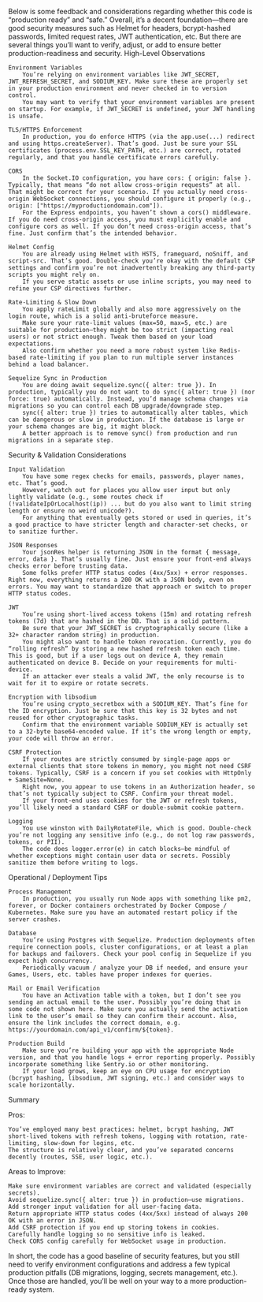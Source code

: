 Below is some feedback and considerations regarding whether this code is “production ready” and “safe.” Overall, it’s a decent foundation—there are good security measures such as Helmet for headers, bcrypt-hashed passwords, limited request rates, JWT authentication, etc. But there are several things you’ll want to verify, adjust, or add to ensure better production-readiness and security.
High-Level Observations

    Environment Variables
        You’re relying on environment variables like JWT_SECRET, JWT_REFRESH_SECRET, and SODIUM_KEY. Make sure these are properly set in your production environment and never checked in to version control.
        You may want to verify that your environment variables are present on startup. For example, if JWT_SECRET is undefined, your JWT handling is unsafe.

    TLS/HTTPS Enforcement
        In production, you do enforce HTTPS (via the app.use(...) redirect and using https.createServer). That’s good. Just be sure your SSL certificates (process.env.SSL_KEY_PATH, etc.) are correct, rotated regularly, and that you handle certificate errors carefully.

    CORS
        In the Socket.IO configuration, you have cors: { origin: false }. Typically, that means “do not allow cross-origin requests” at all. That might be correct for your scenario. If you actually need cross-origin WebSocket connections, you should configure it properly (e.g., origin: ["https://myproductiondomain.com"]).
        For the Express endpoints, you haven’t shown a cors() middleware. If you do need cross-origin access, you must explicitly enable and configure cors as well. If you don’t need cross-origin access, that’s fine. Just confirm that’s the intended behavior.

    Helmet Config
        You are already using Helmet with HSTS, frameguard, noSniff, and script-src. That’s good. Double-check you’re okay with the default CSP settings and confirm you’re not inadvertently breaking any third-party scripts you might rely on.
        If you serve static assets or use inline scripts, you may need to refine your CSP directives further.

    Rate-Limiting & Slow Down
        You apply rateLimit globally and also more aggressively on the login route, which is a solid anti-bruteforce measure.
        Make sure your rate-limit values (max=50, max=5, etc.) are suitable for production—they might be too strict (impacting real users) or not strict enough. Tweak them based on your load expectations.
        Also confirm whether you need a more robust system like Redis-based rate-limiting if you plan to run multiple server instances behind a load balancer.

    Sequelize Sync in Production
        You are doing await sequelize.sync({ alter: true }). In production, typically you do not want to do sync({ alter: true }) (nor force: true) automatically. Instead, you’d manage schema changes via migrations so you can control each DB upgrade/downgrade step.
        sync({ alter: true }) tries to automatically alter tables, which can be dangerous or slow in production. If the database is large or your schema changes are big, it might block.
        A better approach is to remove sync() from production and run migrations in a separate step.

Security & Validation Considerations

    Input Validation
        You have some regex checks for emails, passwords, player names, etc. That’s good.
        However, watch out for places you allow user input but only lightly validate (e.g., some routes check if (!validateIpOrLocalhost(ip)) ... but do you also want to limit string length or ensure no weird unicode?).
        For anything that eventually gets stored or used in queries, it’s a good practice to have stricter length and character-set checks, or to sanitize further.

    JSON Responses
        Your jsonRes helper is returning JSON in the format { message, error, data }. That’s usually fine. Just ensure your front-end always checks error before trusting data.
        Some folks prefer HTTP status codes (4xx/5xx) + error responses. Right now, everything returns a 200 OK with a JSON body, even on errors. You may want to standardize that approach or switch to proper HTTP status codes.

    JWT
        You’re using short-lived access tokens (15m) and rotating refresh tokens (7d) that are hashed in the DB. That is a solid pattern.
        Be sure that your JWT_SECRET is cryptographically secure (like a 32+ character random string) in production.
        You might also want to handle token revocation. Currently, you do “rolling refresh” by storing a new hashed refresh token each time. This is good, but if a user logs out on device A, they remain authenticated on device B. Decide on your requirements for multi-device.
        If an attacker ever steals a valid JWT, the only recourse is to wait for it to expire or rotate secrets.

    Encryption with libsodium
        You’re using crypto_secretbox with a SODIUM_KEY. That’s fine for the ID encryption. Just be sure that this key is 32 bytes and not reused for other cryptographic tasks.
        Confirm that the environment variable SODIUM_KEY is actually set to a 32-byte base64-encoded value. If it’s the wrong length or empty, your code will throw an error.

    CSRF Protection
        If your routes are strictly consumed by single-page apps or external clients that store tokens in memory, you might not need CSRF tokens. Typically, CSRF is a concern if you set cookies with HttpOnly + SameSite=None.
        Right now, you appear to use tokens in an Authorization header, so that’s not typically subject to CSRF. Confirm your threat model.
        If your front-end uses cookies for the JWT or refresh tokens, you’ll likely need a standard CSRF or double-submit cookie pattern.

    Logging
        You use winston with DailyRotateFile, which is good. Double-check you’re not logging any sensitive info (e.g., do not log raw passwords, tokens, or PII).
        The code does logger.error(e) in catch blocks—be mindful of whether exceptions might contain user data or secrets. Possibly sanitize them before writing to logs.

Operational / Deployment Tips

    Process Management
        In production, you usually run Node apps with something like pm2, forever, or Docker containers orchestrated by Docker Compose / Kubernetes. Make sure you have an automated restart policy if the server crashes.

    Database
        You’re using Postgres with Sequelize. Production deployments often require connection pools, cluster configurations, or at least a plan for backups and failovers. Check your pool config in Sequelize if you expect high concurrency.
        Periodically vacuum / analyze your DB if needed, and ensure your Games, Users, etc. tables have proper indexes for queries.

    Mail or Email Verification
        You have an Activation table with a token, but I don’t see you sending an actual email to the user. Possibly you’re doing that in some code not shown here. Make sure you actually send the activation link to the user’s email so they can confirm their account. Also, ensure the link includes the correct domain, e.g. https://yourdomain.com/api_v1/confirm/${token}.

    Production Build
        Make sure you’re building your app with the appropriate Node version, and that you handle logs + error reporting properly. Possibly incorporate something like Sentry.io or other monitoring.
        If your load grows, keep an eye on CPU usage for encryption (bcrypt hashing, libsodium, JWT signing, etc.) and consider ways to scale horizontally.

Summary

Pros:

    You’ve employed many best practices: helmet, bcrypt hashing, JWT short-lived tokens with refresh tokens, logging with rotation, rate-limiting, slow-down for logins, etc.
    The structure is relatively clear, and you’ve separated concerns decently (routes, SSE, user logic, etc.).

Areas to Improve:

    Make sure environment variables are correct and validated (especially secrets).
    Avoid sequelize.sync({ alter: true }) in production—use migrations.
    Add stronger input validation for all user-facing data.
    Return appropriate HTTP status codes (4xx/5xx) instead of always 200 OK with an error in JSON.
    Add CSRF protection if you end up storing tokens in cookies.
    Carefully handle logging so no sensitive info is leaked.
    Check CORS config carefully for WebSocket usage in production.

In short, the code has a good baseline of security features, but you still need to verify environment configurations and address a few typical production pitfalls (DB migrations, logging, secrets management, etc.). Once those are handled, you’ll be well on your way to a more production-ready system.
